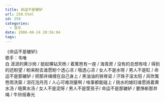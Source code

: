 ```yaml
---
title: 命运不是辘轳
url: 250.html
id: 250
categories:
  - 音乐
date: 2006-08-24 20:56:04
tags:
---
```


《命运不是辘轳》  
歌手：韦唯  
白 涯涯的黄沙岗 / 挺起棵钻天杨 / 着篱笆有一座 / 海青房 / 没有的总想有哇 / 得到的还盼望 / 盼来盼去谁愿盼个透心凉 / 哦透心凉 / 女人不是水呀 / 男人不是缸 / 命运不是那辘轳 / 把那井绳缠在自己身上 / 黑油油的铁脊梁 / 汗珠子滚太阳 / 风吹篱笆雨洗窗 / 泪花泡月亮 / 人心可难测量啊 / 啥事都能碰上 / 挑水的媳妇谁愿挑着黄水汤 / 哦黄水汤 / 女人不是泥呀 / 男人不是筐孩子/ 命运不是那辘轳 / 要挣断那井绳 / 牛铃摇春光
